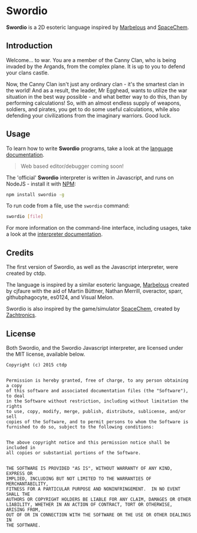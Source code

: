 # Swordio

**Swordio** is a 2D esoteric language inspired by [Marbelous](https://github.com/marbelous-lang/docs) and [SpaceChem](http://www.zachtronics.com/spacechem/).

## Introduction

Welcome... to war. You are a member of the Canny Clan, who is being invaded by the Argands, from the complex plane. It is up to you to defend your clans castle.

Now, the Canny Clan isn't just any ordinary clan - it's the smartest clan in the world! And as a result, the leader, Mr Egghead, wants to utilize the war situation in the best way possible - and what better way to do this, than by performing calculations! So, with an almost endless supply of weapons, soldiers, and pirates, you get to do some useful calculations, while also defending your civilizations from the imaginary warriors. Good luck.

## Usage

To learn how to write **Swordio** programs, take a look at the [language documentation](https://github.com/cpdt/swordio/wiki/Language).

> Web based editor/debugger coming soon!

The 'official' **Swordio** interpreter is written in Javascript, and runs on NodeJS - install it with [NPM](https://www.npmjs.com/):

```bash
npm install swordio -g
```

To run code from a file, use the `swordio` command:

```bash
swordio [file]
```

For more information on the command-line interface, including usages, take a look at the [interpreter documentation](https://github.com/cpdt/swordio/wiki/Interpreter).

## Credits

The first version of Swordio, as well as the Javascript interpreter, were created by ctdp.

The language is inspired by a similar esoteric language, [Marbelous](https://github.com/marbelous-lang/marbelous.py) created by cjfaure with the aid of Martin Büttner, Nathan Merrill, overactor, sparr, githubphagocyte, es0124, and Visual Melon.

Swordio is also inspired by the game/simulator [SpaceChem](http://www.zachtronics.com/spacechem/), created by [Zachtronics](http://www.zachtronics.com).

## License

Both Swordio, and the Swordio Javascript interpreter, are licensed under the MIT license, available below.

```
Copyright (c) 2015 ctdp


Permission is hereby granted, free of charge, to any person obtaining a copy
of this software and associated documentation files (the "Software"), to deal
in the Software without restriction, including without limitation the rights
to use, copy, modify, merge, publish, distribute, sublicense, and/or sell
copies of the Software, and to permit persons to whom the Software is
furnished to do so, subject to the following conditions:


The above copyright notice and this permission notice shall be included in
all copies or substantial portions of the Software.


THE SOFTWARE IS PROVIDED "AS IS", WITHOUT WARRANTY OF ANY KIND, EXPRESS OR
IMPLIED, INCLUDING BUT NOT LIMITED TO THE WARRANTIES OF MERCHANTABILITY,
FITNESS FOR A PARTICULAR PURPOSE AND NONINFRINGEMENT.  IN NO EVENT SHALL THE
AUTHORS OR COPYRIGHT HOLDERS BE LIABLE FOR ANY CLAIM, DAMAGES OR OTHER
LIABILITY, WHETHER IN AN ACTION OF CONTRACT, TORT OR OTHERWISE, ARISING FROM,
OUT OF OR IN CONNECTION WITH THE SOFTWARE OR THE USE OR OTHER DEALINGS IN
THE SOFTWARE.
```
